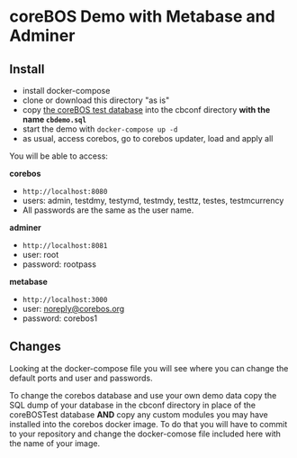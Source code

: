 # coreBOS Demo with Metabase and Adminer

## Install

- install docker-compose
- clone or download this directory "as is"
- copy [the coreBOS test database](https://github.com/tsolucio/coreBOSTests/blob/master/database/coreBOSTests.sql) into the cbconf directory **with the name `cbdemo.sql`**
- start the demo with `docker-compose up -d`
- as usual, access corebos, go to corebos updater, load and apply all

You will be able to access:

**corebos**

- `http://localhost:8080`
- users: admin, testdmy, testymd, testmdy, testtz, testes, testmcurrency
- All passwords are the same as the user name.

**adminer**

- `http://localhost:8081`
- user: root
- password: rootpass

**metabase**

- `http://localhost:3000`
- user: noreply@corebos.org
- password: corebos1

## Changes

Looking at the docker-compose file you will see where you can change the default ports and user and passwords.

To change the corebos database and use your own demo data copy the SQL dump of your database in the cbconf directory in place of the coreBOSTest database **AND** copy any custom modules you may have installed into the corebos docker image. To do that you will have to commit to your repository and change the docker-comose file included here with the name of your image.
